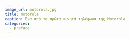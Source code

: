 ```yaml
---
image_url: motorola.jpg
title: motorola
caption: Ένα από τα πρώτα κινητά τηλέφωνα της Motorola
categories:
  - preface
---
```

